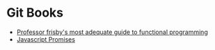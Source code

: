 # Git Books

* [Professor frisby's most adequate guide to functional programming](https://drboolean.gitbooks.io/mostly-adequate-guide/content/)
* [Javascript Promises](https://samypesse.gitbooks.io/js-promises/content/index.html)

